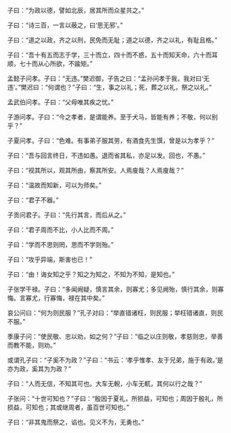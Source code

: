 <link rel="stylesheet" type="text/css" href="./default.css">

子曰：“为政以德，譬如北辰，居其所而众星共之。”

子曰：“诗三百，一言以蔽之，曰‘思无邪’。”

子曰：“道之以政，齐之以刑，民免而无耻；道之以德，齐之以礼，有耻且格。”

子曰：“吾十有五而志于学，三十而立，四十而不惑，五十而知天命，六十而耳顺，七十而从心所欲，不踰矩。”

孟懿子问孝。子曰：“无违。”樊迟御，子告之曰：“孟孙问孝于我，我对曰‘无违’。”樊迟曰：“何谓也？”子曰：“生，事之以礼；死，葬之以礼，祭之以礼。”

孟武伯问孝。子曰：“父母唯其疾之忧。”

子游问孝。子曰：“今之孝者，是谓能养。至于犬马，皆能有养；不敬，何以别乎？”

子夏问孝。子曰：“色难。有事弟子服其劳，有酒食先生馔，曾是以为孝乎？”

子曰：“吾与回言终日，不违如愚。退而省其私，亦足以发。回也，不愚。”

子曰：“视其所以，观其所由，察其所安。人焉廋哉？人焉廋哉？”

子曰：“温故而知新，可以为师矣。”

<redbold>子曰：“君子不器。”</redbold>

子贡问君子。子曰：“先行其言，而后从之。”

子曰：“<blue>君子周而不比，小人比而不周</blue>。”

子曰：“学而不思则罔，思而不学则殆。”

子曰：“攻乎异端，斯害也已！”

子曰：“由！诲女知之乎？知之为知之，不知为不知，是知也。”

子张学干禄。子曰：“多闻阙疑，慎言其余，则寡尤；多见阙殆，慎行其余，则寡悔。言寡尤，行寡悔，禄在其中矣。”

哀公问曰：“何为则民服？”孔子对曰：“举直错诸枉，则民服；举枉错诸直，则民不服。”

季康子问：“使民敬、忠以劝，如之何？”子曰：“临之以庄则敬，孝慈则忠，举善而教不能，则劝。”

或谓孔子曰：“子奚不为政？”子曰：“书云：‘孝乎惟孝、友于兄弟，施于有政。’是亦为政，奚其为为政？”

子曰：“人而无信，不知其可也。大车无輗，小车无軏，其何以行之哉？”

子张问：“十世可知也？”子曰：“殷因于夏礼，所损益，可知也；周因于殷礼，所损益，可知也；其或继周者，虽百世可知也。”

子曰：“非其鬼而祭之，谄也。见义不为，无勇也。”

